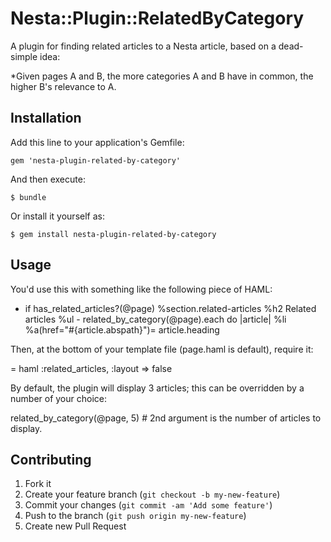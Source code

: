 # Nesta::Plugin::RelatedByCategory

A plugin for finding related articles to a Nesta article, based on a dead-simple idea:

*Given pages A and B, the more categories A and B have in common, the higher B's relevance to A.

## Installation

Add this line to your application's Gemfile:

    gem 'nesta-plugin-related-by-category'

And then execute:

    $ bundle

Or install it yourself as:

    $ gem install nesta-plugin-related-by-category

## Usage

You'd use this with something like the following piece of HAML:

  - if has_related_articles?(@page)
    %section.related-articles
      %h2 Related articles
      %ul
        - related_by_category(@page).each do |article|
          %li
            %a(href="#{article.abspath}")= article.heading

Then, at the bottom of your template file (page.haml is default), require it:

  = haml :related_articles, :layout => false

By default, the plugin will display 3 articles; this can be overridden by a number of your choice:

  related_by_category(@page, 5) # 2nd argument is the number of articles to display.

## Contributing

1. Fork it
2. Create your feature branch (`git checkout -b my-new-feature`)
3. Commit your changes (`git commit -am 'Add some feature'`)
4. Push to the branch (`git push origin my-new-feature`)
5. Create new Pull Request

